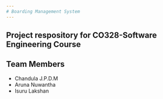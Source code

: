 ```yaml
---
# Boarding Management System
---
```


## Project respository for CO328-Software Engineering Course

## Team Members

- Chandula J.P.D.M
- Aruna Nuwantha
- Isuru Lakshan
